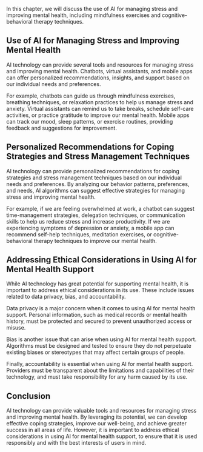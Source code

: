 
In this chapter, we will discuss the use of AI for managing stress and improving mental health, including mindfulness exercises and cognitive-behavioral therapy techniques.

Use of AI for Managing Stress and Improving Mental Health
---------------------------------------------------------

AI technology can provide several tools and resources for managing stress and improving mental health. Chatbots, virtual assistants, and mobile apps can offer personalized recommendations, insights, and support based on our individual needs and preferences.

For example, chatbots can guide us through mindfulness exercises, breathing techniques, or relaxation practices to help us manage stress and anxiety. Virtual assistants can remind us to take breaks, schedule self-care activities, or practice gratitude to improve our mental health. Mobile apps can track our mood, sleep patterns, or exercise routines, providing feedback and suggestions for improvement.

Personalized Recommendations for Coping Strategies and Stress Management Techniques
-----------------------------------------------------------------------------------

AI technology can provide personalized recommendations for coping strategies and stress management techniques based on our individual needs and preferences. By analyzing our behavior patterns, preferences, and needs, AI algorithms can suggest effective strategies for managing stress and improving mental health.

For example, if we are feeling overwhelmed at work, a chatbot can suggest time-management strategies, delegation techniques, or communication skills to help us reduce stress and increase productivity. If we are experiencing symptoms of depression or anxiety, a mobile app can recommend self-help techniques, meditation exercises, or cognitive-behavioral therapy techniques to improve our mental health.

Addressing Ethical Considerations in Using AI for Mental Health Support
-----------------------------------------------------------------------

While AI technology has great potential for supporting mental health, it is important to address ethical considerations in its use. These include issues related to data privacy, bias, and accountability.

Data privacy is a major concern when it comes to using AI for mental health support. Personal information, such as medical records or mental health history, must be protected and secured to prevent unauthorized access or misuse.

Bias is another issue that can arise when using AI for mental health support. Algorithms must be designed and tested to ensure they do not perpetuate existing biases or stereotypes that may affect certain groups of people.

Finally, accountability is essential when using AI for mental health support. Providers must be transparent about the limitations and capabilities of their technology, and must take responsibility for any harm caused by its use.

Conclusion
----------

AI technology can provide valuable tools and resources for managing stress and improving mental health. By leveraging its potential, we can develop effective coping strategies, improve our well-being, and achieve greater success in all areas of life. However, it is important to address ethical considerations in using AI for mental health support, to ensure that it is used responsibly and with the best interests of users in mind.
